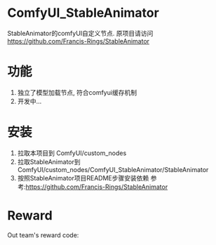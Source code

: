 # ComfyUI_StableAnimator
StableAnimator的comfyUI自定义节点.
原项目请访问 https://github.com/Francis-Rings/StableAnimator

# 功能
1. 独立了模型加载节点, 符合comfyui缓存机制
2. 开发中...

# 安装
1. 拉取本项目到 ComfyUI/custom_nodes
2. 拉取StableAnimator到 ComfyUI/custom_nodes/ComfyUI_StableAnimator/StableAnimator
3. 按照StableAnimator项目README步骤安装依赖 参考:https://github.com/Francis-Rings/StableAnimator

# Reward
Out team's reward code:


